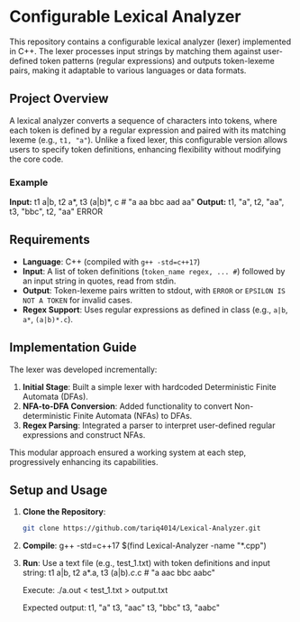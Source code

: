 # Configurable Lexical Analyzer

This repository contains a configurable lexical analyzer (lexer) implemented in C++. The lexer processes input strings by matching them against user-defined token patterns (regular expressions) and outputs token-lexeme pairs, making it adaptable to various languages or data formats.

## Project Overview

A lexical analyzer converts a sequence of characters into tokens, where each token is defined by a regular expression and paired with its matching lexeme (e.g., `t1, "a"`). Unlike a fixed lexer, this configurable version allows users to specify token definitions, enhancing flexibility without modifying the core code.

### Example
**Input:**
t1 a|b, t2 a*, t3 (a|b)*, c  # 
"a aa bbc aad aa"
**Output:**
t1, "a",
t2, "aa",
t3, "bbc",
t2, "aa"
ERROR

## Requirements

- **Language**: C++ (compiled with `g++ -std=c++17`)
- **Input**: A list of token definitions (`token_name regex, ... #`) followed by an input string in quotes, read from stdin.
- **Output**: Token-lexeme pairs written to stdout, with `ERROR` or `EPSILON IS NOT A TOKEN` for invalid cases.
- **Regex Support**: Uses regular expressions as defined in class (e.g., `a|b`, `a*`, `(a|b)*.c`).


## Implementation Guide

The lexer was developed incrementally:
1. **Initial Stage**: Built a simple lexer with hardcoded Deterministic Finite Automata (DFAs).
2. **NFA-to-DFA Conversion**: Added functionality to convert Non-deterministic Finite Automata (NFAs) to DFAs.
3. **Regex Parsing**: Integrated a parser to interpret user-defined regular expressions and construct NFAs.

This modular approach ensured a working system at each step, progressively enhancing its capabilities.

## Setup and Usage

1. **Clone the Repository**:
   ```bash
   git clone https://github.com/tariq4014/Lexical-Analyzer.git

2. **Compile**:
    g++ -std=c++17 $(find Lexical-Analyzer -name "*.cpp")

3. **Run**:
    Use a text file (e.g., test_1.txt) with token definitions and input string:
      t1 a|b, t2 a*.a, t3 (a|b)*.c*.c  #
      "a aac bbc aabc"
   
    Execute:
       ./a.out < test_1.txt > output.txt

    Expected output:
        t1, "a"
        t3, "aac"
        t3, "bbc"
        t3, "aabc"
   

